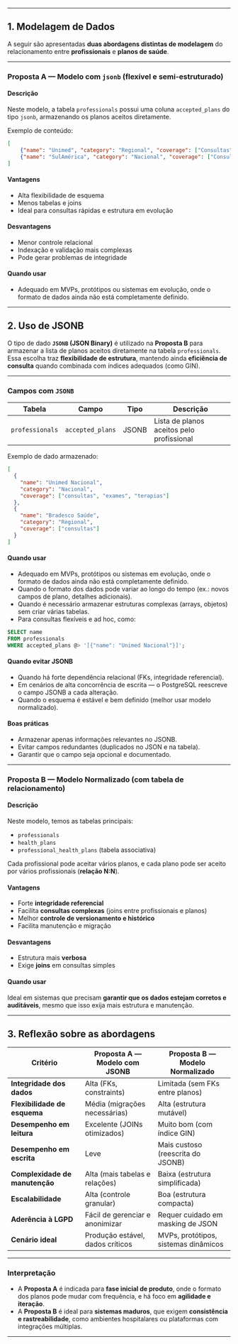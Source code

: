 
---

## 1. Modelagem de Dados

A seguir são apresentadas **duas abordagens distintas de modelagem** do relacionamento entre **profissionais** e **planos de saúde**.

---

### Proposta A — Modelo com `jsonb` (flexível e semi-estruturado)

#### Descrição

Neste modelo, a tabela `professionals` possui uma coluna `accepted_plans` do tipo `jsonb`, armazenando os planos aceitos diretamente.

Exemplo de conteúdo:

```json
[
    {"name": "Unimed", "category": "Regional", "coverage": ["Consultas", "Exames"], "active": true},
    {"name": "SulAmérica", "category": "Nacional", "coverage": ["Consultas", "Exames", "Odontologia"], "active": true}
]
```

#### Vantagens
- Alta flexibilidade de esquema
- Menos tabelas e joins
- Ideal para consultas rápidas e estrutura em evolução

#### Desvantagens
- Menor controle relacional
- Indexação e validação mais complexas
- Pode gerar problemas de integridade

#### Quando usar
- Adequado em MVPs, protótipos ou sistemas em evolução, onde o formato de dados ainda não está completamente definido.

---

## 2. Uso de JSONB

O tipo de dado **`JSONB` (JSON Binary)** é utilizado na **Proposta B** para armazenar a lista de planos aceitos diretamente na tabela `professionals`.  
Essa escolha traz **flexibilidade de estrutura**, mantendo ainda **eficiência de consulta** quando combinada com índices adequados (como GIN).

---

### Campos com `JSONB`

| Tabela | Campo | Tipo | Descrição |
|---------|--------|------|------------|
| `professionals` | `accepted_plans` | JSONB | Lista de planos aceitos pelo profissional |

Exemplo de dado armazenado:

```json
[
  {
    "name": "Unimed Nacional",
    "category": "Nacional",
    "coverage": ["consultas", "exames", "terapias"]
  },
  {
    "name": "Bradesco Saúde",
    "category": "Regional",
    "coverage": ["consultas"]
  }
]
```
#### Quando usar
- Adequado em MVPs, protótipos ou sistemas em evolução, onde o formato de dados ainda não está completamente definido.
- Quando o formato dos dados pode variar ao longo do tempo (ex.: novos campos de plano, detalhes adicionais).
- Quando é necessário armazenar estruturas complexas (arrays, objetos) sem criar várias tabelas.
- Para consultas flexíveis e ad hoc, como:
```sql
SELECT name
FROM professionals
WHERE accepted_plans @> '[{"name": "Unimed Nacional"}]';
```

#### Quando evitar JSONB
- Quando há forte dependência relacional (FKs, integridade referencial).
- Em cenários de alta concorrência de escrita — o PostgreSQL reescreve o campo JSONB a cada alteração.
- Quando o esquema é estável e bem definido (melhor usar modelo normalizado).

#### Boas práticas
- Armazenar apenas informações relevantes no JSONB.
- Evitar campos redundantes (duplicados no JSON e na tabela).
- Garantir que o campo seja opcional e documentado.

---

### Proposta B — Modelo Normalizado (com tabela de relacionamento)

#### Descrição

Neste modelo, temos as tabelas principais:
- `professionals`
- `health_plans`
- `professional_health_plans` (tabela associativa)

Cada profissional pode aceitar vários planos, e cada plano pode ser aceito por vários profissionais (**relação N:N**).

#### Vantagens
- Forte **integridade referencial**
- Facilita **consultas complexas** (joins entre profissionais e planos)
- Melhor **controle de versionamento e histórico**
- Facilita manutenção e migração

#### Desvantagens
- Estrutura mais **verbosa**
- Exige **joins** em consultas simples

#### Quando usar
Ideal em sistemas que precisam **garantir que os dados estejam corretos e auditáveis**, mesmo que isso exija mais estrutura e manutenção.

---

## 3. Reflexão sobre as abordagens

| Critério | **Proposta A — Modelo com JSONB** | **Proposta B — Modelo Normalizado** |
|-----------|------------------------------------|-----------------------------------|
| **Integridade dos dados** | Alta (FKs, constraints) | Limitada (sem FKs entre planos) |
| **Flexibilidade de esquema** | Média (migrações necessárias) | Alta (estrutura mutável) |
| **Desempenho em leitura** | Excelente (JOINs otimizados) | Muito bom (com índice GIN) |
| **Desempenho em escrita** | Leve | Mais custoso (reescrita do JSONB) |
| **Complexidade de manutenção** | Alta (mais tabelas e relações) | Baixa (estrutura simplificada) |
| **Escalabilidade** | Alta (controle granular) | Boa (estrutura compacta) |
| **Aderência à LGPD** | Fácil de gerenciar e anonimizar | Requer cuidado em masking de JSON |
| **Cenário ideal** | Produção estável, dados críticos | MVPs, protótipos, sistemas dinâmicos |

---

### Interpretação

- A **Proposta A** é indicada para **fase inicial de produto**, onde o formato dos planos pode mudar com frequência, e há foco em **agilidade e iteração**.
- A **Proposta B** é ideal para **sistemas maduros**, que exigem **consistência e rastreabilidade**, como ambientes hospitalares ou plataformas com integrações múltiplas.

---